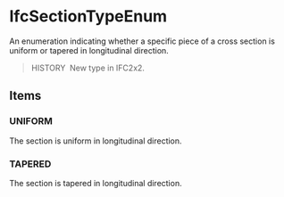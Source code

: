 # IfcSectionTypeEnum

An enumeration indicating whether a specific piece of a cross section is uniform or tapered in longitudinal direction.

> HISTORY&nbsp; New type in IFC2x2.

## Items

### UNIFORM
The section is uniform in longitudinal direction.

### TAPERED
The section is tapered in longitudinal direction.
